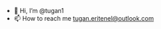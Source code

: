 - 👋 Hi, I’m @tugan1
- 📫 How to reach me tugan.eritenel@outlook.com

<!---
tugan1/tugan1 is a ✨ special ✨ repository because its `README.md` (this file) appears on your GitHub profile.
You can click the Preview link to take a look at your changes.
--->
